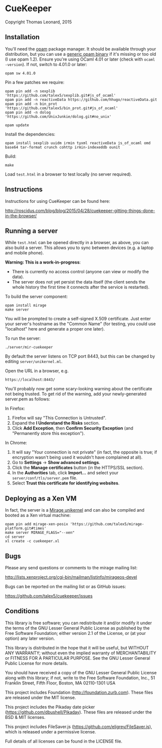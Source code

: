 CueKeeper
=========

Copyright Thomas Leonard, 2015


Installation
------------

You'll need the [opam](http://opam.ocaml.org/) package manager.
It should be available through your distribution, but you can use a [generic opam binary](http://tools.ocaml.org/opam.xml) if it's missing or too old (I use opam 1.2).
Ensure you're using OCaml 4.01 or later (check with `ocaml -version`).
If not, switch to 4.01.0 or later:

    opam sw 4.01.0

Pin a few patches we require:

    opam pin add -n sexplib 'https://github.com/talex5/sexplib.git#js_of_ocaml'
    opam pin add -n reactiveData https://github.com/hhugo/reactiveData.git
    opam pin add -n bin_prot 'https://github.com/talex5/bin_prot.git#js_of_ocaml'
    opam pin add -n dolog 'https://github.com/UnixJunkie/dolog.git#no_unix'

    opam update

Install the dependencies:

    opam install sexplib uuidm irmin tyxml reactiveData js_of_ocaml omd base64 tar-format crunch cohttp irmin-indexeddb ounit

Build:

    make

Load `test.html` in a browser to test locally (no server required).


Instructions
------------

Instructions for using CueKeeper can be found here:

http://roscidus.com/blog/blog/2015/04/28/cuekeeper-gitting-things-done-in-the-browser/


Running a server
----------------

While `test.html` can be opened directly in a browser, as above, you can also build a server.
This allows you to sync between devices (e.g. a laptop and mobile phone).

**Warning: This is a work-in-progress**:

- There is currently no access control (anyone can view or modify the data).
- The server does not yet persist the data itself
  (the client sends the whole history the first time it connects after the service is restarted).

To build the server component:

    opam install mirage
    make server

You will be prompted to create a self-signed X.509 certificate. Just enter your server's hostname
as the "Common Name" (for testing, you could use "localhost" here and generate a proper one later).

To run the server:

    ./server/mir-cuekeeper

By default the server listens on TCP port 8443, but this can be changed by editing `server/unikernel.ml`.

Open the URL in a browser, e.g.

    https://localhost:8443/

You'll probably now get some scary-looking warning about the certificate not being trusted.
To get rid of the warning, add your newly-generated server.pem as follows:

In Firefox:

1. Firefox will say "This Connection is Untrusted".
2. Expand the **I Understand the Risks** section.
3. Click **Add Exception**, then **Confirm Security Exception** (and "Permanently store this exception").

In Chrome:

1. It will say "Your connection is not private" (in fact, the opposite is true; if encryption wasn't being used it wouldn't have complained at all).
2. Go to **Settings** -> **Show advanced settings**.
3. Click the **Manage certificates** button (in the HTTPS/SSL section).
4. In the **Authorities** tab, click **Import...** and select your `server/conf/tls/server.pem` file.
5. Select **Trust this certificate for identifying websites**.

Deploying as a Xen VM
---------------------

In fact, the server is a [Mirage unikernel][mirage] and can also be compiled and booted as a Xen virtual machine:

    opam pin add mirage-xen-posix 'https://github.com/talex5/mirage-platform.git#times'
    make server MIRAGE_FLAGS="--xen"
    cd server
    xl create -c cuekeeper.xl


Bugs
----

Please any send questions or comments to the mirage mailing list:

http://lists.xenproject.org/cgi-bin/mailman/listinfo/mirageos-devel

Bugs can be reported on the mailing list or as GitHub issues:

https://github.com/talex5/cuekeeper/issues


Conditions
----------

This library is free software; you can redistribute it and/or
modify it under the terms of the GNU Lesser General Public
License as published by the Free Software Foundation; either
version 2.1 of the License, or (at your option) any later version.

This library is distributed in the hope that it will be useful,
but WITHOUT ANY WARRANTY; without even the implied warranty of
MERCHANTABILITY or FITNESS FOR A PARTICULAR PURPOSE.  See the GNU
Lesser General Public License for more details.

You should have received a copy of the GNU Lesser General Public
License along with this library; if not, write to the Free Software
Foundation, Inc., 51 Franklin Street, Fifth Floor, Boston, MA  02110-1301
USA


This project includes Foundation (http://foundation.zurb.com). These files
are released under the MIT license.


This project includes the Pikaday date picker (https://github.com/dbushell/Pikaday).
These files are released under the BSD & MIT licenses.


This project includes FileSaver.js (https://github.com/eligrey/FileSaver.js), which
is released under a permissive license.


Full details of all licenses can be found in the LICENSE file.


[mirage]: http://openmirage.org/
